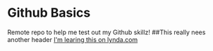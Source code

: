 # Github Basics
Remote repo to help me test out my Github skillz!
##This really nees another header
[I'm learing this on lynda.com](https://lynda.com)

